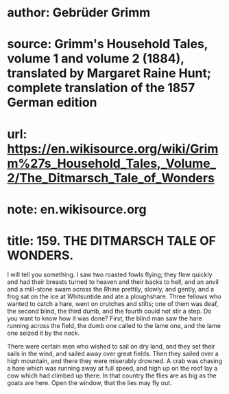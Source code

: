 # author: Gebrüder Grimm
# source: Grimm's Household Tales, volume 1 and volume 2 (1884), translated by Margaret Raine Hunt; complete translation of the 1857 German edition
# url: https://en.wikisource.org/wiki/Grimm%27s_Household_Tales,_Volume_2/The_Ditmarsch_Tale_of_Wonders
# note: en.wikisource.org
# title: 159. THE DITMARSCH TALE OF WONDERS. 

I will tell you something. I saw two roasted fowls flying; they flew quickly and had their breasts turned to heaven and their backs to hell, and an anvil and a mill-stone swam across the Rhine prettily, slowly, and gently, and a frog sat on the ice at Whitsuntide and ate a ploughshare. Three fellows who wanted to catch a hare, went on crutches and stilts; one of them was deaf, the second blind, the third dumb, and the fourth could not stir a step. Do you want to know how it was done? First, the blind man saw the hare running across the field, the dumb one called to the lame one, and the lame one seized it by the neck. 

There were certain men who wished to sail on dry land, and they set their sails in the wind, and sailed away over great fields. Then they sailed over a high mountain, and there they were miserably drowned. A crab was chasing a hare which was running away at full speed, and high up on the roof lay a cow which had climbed up there. In that country the flies are as big as the goats are here. Open the window, that the lies may fly out. 

